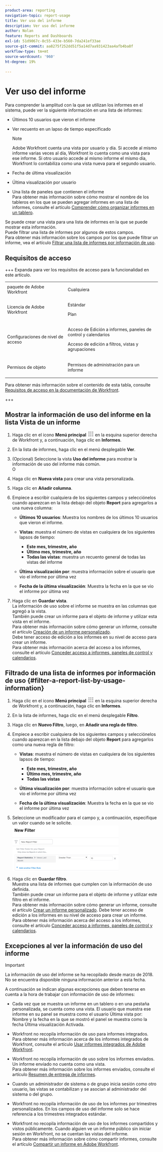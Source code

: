 ```yaml
---
product-area: reporting
navigation-topic: report-usage
title: Ver uso del informe
description: Ver uso del informe
author: Nolan
feature: Reports and Dashboards
exl-id: 51d9067c-8c55-433e-b560-7da241ef33ae
source-git-commit: aa8275f252dd51f5a14d7aa931423aa4afb4ba8f
workflow-type: tm+mt
source-wordcount: '960'
ht-degree: 19%

---
```


# Ver uso del informe

<!--
<p data-mc-conditions="QuicksilverOrClassic.Draft mode">(NOTE: : *** DO NOT CHANGE, REMOVE, CHANGE LINK, RENAME THIS ARTICLE- IT IS LINKED TO THE PENDO GUIDE FOR THE MAIN REPORTS AREA***)</p>
-->

Para comprender la amplitud con la que se utilizan los informes en el sistema, puede ver la siguiente información en una lista de informes:

* Últimos 10 usuarios que vieron el informe
* Ver recuento en un lapso de tiempo especificado

  >[!NOTE]
  >
  >Adobe Workfront cuenta una vista por usuario y día. Si accede al mismo informe varias veces al día, Workfront lo cuenta como una vista para ese informe. Si otro usuario accede al mismo informe el mismo día, Workfront lo contabiliza como una vista nueva para el segundo usuario.

* Fecha de última visualización
* Última visualización por usuario
* Una lista de paneles que contienen el informe\
  Para obtener más información sobre cómo mostrar el nombre de los tableros en los que se pueden agregar informes en una lista de informes, consulte el artículo [Comprender cómo organizar informes en un tablero](../../../reports-and-dashboards/reports/report-usage/understand-how-organize-reports-dashboard.md).

Se puede crear una vista para una lista de informes en la que se puede mostrar esta información.\
Puede filtrar una lista de informes por algunos de estos campos.\
Para obtener más información sobre los campos por los que puede filtrar un informe, vea el artículo [Filtrar una lista de informes por información de uso](#filter-a-report-list-by-usage-information).

## Requisitos de acceso

+++ Expanda para ver los requisitos de acceso para la funcionalidad en este artículo. 

<table style="table-layout:auto"> 
 <col> 
 <col> 
 <tbody> 
  <tr> 
   <td role="rowheader">paquete de Adobe Workfront</td> 
   <td> <p>Cualquiera</p> </td> 
  </tr> 
  <tr> 
   <td role="rowheader">Licencia de Adobe Workfront</td> 
   <td> 
   <p>Estándar</p>
   <p>Plan </p> </td> 
  </tr> 
  <tr> 
   <td role="rowheader">Configuraciones de nivel de acceso</td> 
   <td> <p>Acceso de Edición a informes, paneles de control y calendarios</p> <p>Acceso de edición a filtros, vistas y agrupaciones</p></td> 
  </tr> 
  <tr> 
   <td role="rowheader">Permisos de objeto</td> 
   <td> <p>Permisos de administración para un informe</p></td> 
  </tr> 
 </tbody> 
</table>

Para obtener más información sobre el contenido de esta tabla, consulte [Requisitos de acceso en la documentación de Workfront](/help/quicksilver/administration-and-setup/add-users/access-levels-and-object-permissions/access-level-requirements-in-documentation.md).

+++

## Mostrar la información de uso del informe en la lista Vista de un informe

1. Haga clic en el icono **Menú principal** ![Menú principal](assets/main-menu-icon.png) en la esquina superior derecha de Workfront y, a continuación, haga clic en **Informes**.

1. En la lista de informes, haga clic en el menú desplegable **Ver**.
1. (Opcional) Seleccione la vista **Uso del informe** para mostrar la información de uso del informe más común.\
   O

1. Haga clic en **Nueva vista** para crear una vista personalizada.
1. Haga clic en **Añadir columna**.
1. Empiece a escribir cualquiera de los siguientes campos y selecciónelos cuando aparezcan en la lista debajo del objeto **Report** para agregarlos a una nueva columna:

   * **Últimos 10 usuarios**: Muestra los nombres de los últimos 10 usuarios que vieron el informe.
   * **Vistas**: muestra el número de vistas en cualquiera de los siguientes lapsos de tiempo:

      * **Este mes, trimestre, año**
      * **Último mes, trimestre, año**
      * **Todas las vistas**: muestra un recuento general de todas las vistas del informe

   * **Última visualización por**: muestra información sobre el usuario que vio el informe por última vez
   * **Fecha de la última visualización**: Muestra la fecha en la que se vio el informe por última vez

1. Haga clic en **Guardar vista**.\
   La información de uso sobre el informe se muestra en las columnas que agregó a la vista.\
   También puede crear un informe para el objeto de informe y utilizar esta vista en el informe.\
   Para obtener más información sobre cómo generar un informe, consulte el artículo [Creación de un informe personalizado](../../../reports-and-dashboards/reports/creating-and-managing-reports/create-custom-report.md).\
   Debe tener acceso de edición a los informes en su nivel de acceso para crear un informe.\
   Para obtener más información acerca del acceso a los informes, consulte el artículo [Conceder acceso a informes, paneles de control y calendarios](../../../administration-and-setup/add-users/configure-and-grant-access/grant-access-reports-dashboards-calendars.md).

## Filtrado de una lista de informes por información de uso {#filter-a-report-list-by-usage-information}

1. Haga clic en el icono **Menú principal** ![Menú principal](assets/main-menu-icon.png) en la esquina superior derecha de Workfront y, a continuación, haga clic en **Informes**.
1. En la lista de informes, haga clic en el menú desplegable **Filtro**.
1. Haga clic en **Nuevo Filtro**, luego, en **Añadir una regla de filtro**.
1. Empiece a escribir cualquiera de los siguientes campos y selecciónelos cuando aparezcan en la lista debajo del objeto **Report** para agregarlos como una nueva regla de filtro:

   * **Vistas**: muestra el número de vistas en cualquiera de los siguientes lapsos de tiempo:

      * **Este mes, trimestre, año**
      * **Último mes, trimestre, año**
      * **Todas las vistas**

   * **Última visualización por**: muestra información sobre el usuario que vio el informe por última vez
   * **Fecha de la última visualización**: Muestra la fecha en la que se vio el informe por última vez

1. Seleccione un modificador para el campo y, a continuación, especifique un valor cuando se le solicite.\
   ![Estadísticas del filtro de uso de informes](assets/qs-report-usage-filter-statistics-350x150.png)

1. Haga clic en **Guardar filtro**.\
   Muestra una lista de informes que cumplen con la información de uso definida.\
   También puede crear un informe para el objeto de informe y utilizar este filtro en el informe.\
   Para obtener más información sobre cómo generar un informe, consulte el artículo [Crear un informe personalizado](../../../reports-and-dashboards/reports/creating-and-managing-reports/create-custom-report.md). Debe tener acceso de edición a los informes en su nivel de acceso para crear un informe.\
   Para obtener más información acerca del acceso a los informes, consulte el artículo [Conceder acceso a informes, paneles de control y calendarios](../../../administration-and-setup/add-users/configure-and-grant-access/grant-access-reports-dashboards-calendars.md).

## Excepciones al ver la información de uso del informe

>[!IMPORTANT]
>
>La información de uso del informe se ha recopilado desde marzo de 2018. No se encuentra disponible ninguna información anterior a esta fecha.

A continuación se indican algunas excepciones que deben tenerse en cuenta a la hora de trabajar con información de uso de informes:

* Cada vez que se muestra un informe en un tablero o en una pestaña personalizada, se cuenta como una vista. El usuario que muestra ese informe en su panel se muestra como el usuario Última vista por: Nombre y la fecha en la que se mostró el panel se muestra como la fecha Última visualización Activada.
* Workfront no recopila información de uso para informes integrados.\
  Para obtener más información acerca de los informes integrados de Workfront, consulte el artículo [Usar informes integrados de Adobe Workfront](../../../reports-and-dashboards/reports/using-built-in-reports/use-workfront-built-in-reports.md).

* Workfront no recopila información de uso sobre los informes enviados. Un informe enviado no cuenta como una vista.\
  Para obtener más información sobre los informes enviados, consulte el artículo [Resumen de entrega de informes](../../../reports-and-dashboards/reports/creating-and-managing-reports/set-up-report-deliveries.md).

* Cuando un administrador de sistema o de grupo inicia sesión como otro usuario, las vistas se contabilizan y se asocian al administrador del sistema o del grupo.
* Workfront no recopila información de uso de los informes por trimestres personalizados. En los campos de uso del informe solo se hace referencia a los trimestres integrados estándar.
* Workfront no recopila información de uso de los informes compartidos y vistos públicamente. Cuando alguien ve un informe público sin iniciar sesión en Workfront, no se cuentan las vistas del informe.\
  Para obtener más información sobre cómo compartir informes, consulte el artículo [Compartir un informe en Adobe Workfront](../../../reports-and-dashboards/reports/creating-and-managing-reports/share-report.md).
